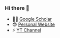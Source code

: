 ### Hi there 👋

- 👨‍💻 [Google Scholar](https://scholar.google.com/citations?user=pOpgtRgAAAAJ)
- 😎 [Personal Website](http://pdaicode.github.io) 
- ⚡ [YT Channel](https://www.youtube.com/@incomepassived)

<!--
[![Top Langs](https://github-readme-stats.vercel.app/api/top-langs/?username=pdaicode)](https://github.com/anuraghazra/github-readme-stats)
**pdaicode/pdaicode** is a ✨ _special_ ✨ repository because its `README.md` (this file) appears on your GitHub profile.

Here are some ideas to get you started:

- 🔭 I’m currently working on ...
- 🌱 I’m currently learning ...
- 👯 I’m looking to collaborate on ...
- 🤔 I’m looking for help with ...
- 💬 Ask me about ...
- 📫 How to reach me: ...
- 😄 Pronouns: ...
- ⚡ Fun fact: ...
-->
